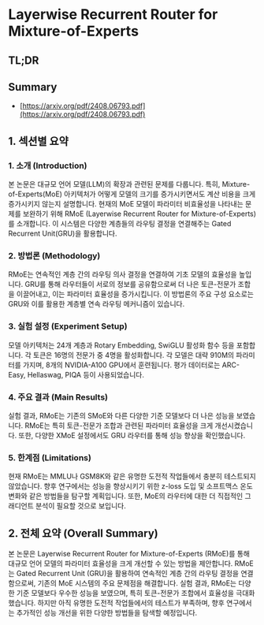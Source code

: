 # Layerwise Recurrent Router for Mixture-of-Experts
## TL;DR
## Summary
- [https://arxiv.org/pdf/2408.06793.pdf](https://arxiv.org/pdf/2408.06793.pdf)

## 1. 섹션별 요약

### 1. 소개 (Introduction)
본 논문은 대규모 언어 모델(LLM)의 확장과 관련된 문제를 다룹니다. 특히, Mixture-of-Experts(MoE) 아키텍처가 어떻게 모델의 크기를 증가시키면서도 계산 비용을 크게 증가시키지 않는지 설명합니다. 현재의 MoE 모델이 파라미터 비효율성을 나타내는 문제를 보완하기 위해 RMoE (Layerwise Recurrent Router for Mixture-of-Experts)를 소개합니다. 이 시스템은 다양한 계층들의 라우팅 결정을 연결해주는 Gated Recurrent Unit(GRU)을 활용합니다.

### 2. 방법론 (Methodology)
RMoE는 연속적인 계층 간의 라우팅 의사 결정을 연결하여 기초 모델의 효율성을 높입니다. GRU를 통해 라우터들이 서로의 정보를 공유함으로써 더 나은 토큰-전문가 조합을 이끌어내고, 이는 파라미터 효율성을 증가시킵니다. 이 방법론의 주요 구성 요소로는 GRU와 이를 활용한 계층별 연속 라우팅 메커니즘이 있습니다.

### 3. 실험 설정 (Experiment Setup)
모델 아키텍처는 24개 계층과 Rotary Embedding, SwiGLU 활성화 함수 등을 포함합니다. 각 토큰은 16명의 전문가 중 4명을 활성화합니다. 각 모델은 대략 910M의 파라미터를 가지며, 8개의 NVIDIA-A100 GPU에서 훈련됩니다. 평가 데이터로는 ARC-Easy, Hellaswag, PIQA 등이 사용되었습니다.

### 4. 주요 결과 (Main Results)
실험 결과, RMoE는 기존의 SMoE와 다른 다양한 기준 모델보다 더 나은 성능을 보였습니다. RMoE는 특히 토큰-전문가 조합과 관련된 파라미터 효율성을 크게 개선시켰습니다. 또한, 다양한 XMoE 설정에서도 GRU 라우터를 통해 성능 향상을 확인했습니다.

### 5. 한계점 (Limitations)
현재 RMoE는 MMLU나 GSM8K와 같은 유명한 도전적 작업들에서 충분히 테스트되지 않았습니다. 향후 연구에서는 성능을 향상시키기 위한 z-loss 도입 및 소프트맥스 온도 변화와 같은 방법들을 탐구할 계획입니다. 또한, MoE의 라우터에 대한 더 직접적인 그래디언트 분석이 필요할 것으로 보입니다.

## 2. 전체 요약 (Overall Summary)
본 논문은 Layerwise Recurrent Router for Mixture-of-Experts (RMoE)를 통해 대규모 언어 모델의 파라미터 효율성을 크게 개선할 수 있는 방법을 제안합니다. RMoE는 Gated Recurrent Unit (GRU)을 활용하여 연속적인 계층 간의 라우팅 결정을 연결함으로써, 기존의 MoE 시스템의 주요 문제점을 해결합니다. 실험 결과, RMoE는 다양한 기준 모델보다 우수한 성능을 보였으며, 특히 토큰-전문가 조합에서 효율성을 극대화했습니다. 하지만 아직 유명한 도전적 작업들에서의 테스트가 부족하며, 향후 연구에서는 추가적인 성능 개선을 위한 다양한 방법들을 탐색할 예정입니다.